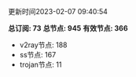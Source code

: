 更新时间2023-02-07 09:40:54

**总订阅: 73**
**总节点: 945**
**有效节点: 366**
- v2ray节点: 188
- ss节点: 167
- trojan节点: 11
